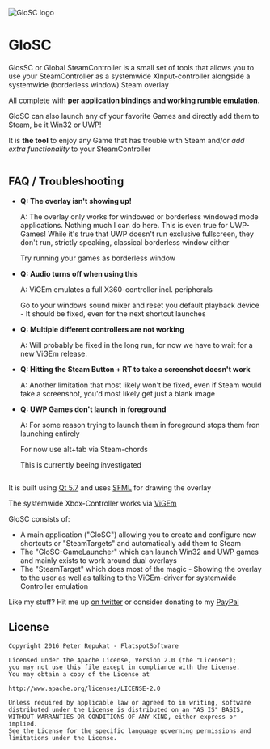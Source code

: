 ![GloSC logo](https://github.com/Alia5/GloSC/blob/master/GloSC_Icon_small.png?raw=true "GloSC logo")

# GloSC

GlosSC or Global SteamController is a small set of tools that allows you to use your SteamController as a systemwide XInput-controller alongside a systemwide (borderless window) Steam overlay

All complete with **per application bindings and working rumble emulation.**

GloSC can also launch any of your favorite Games and directly add them to Steam, be it Win32 or UWP!

It is **the tool** to enjoy any Game that has trouble with Steam and/or *add extra functionality* to your SteamController

```
```

## FAQ / Troubleshooting

* **Q: The overlay isn't showing up!**

  A: The overlay only works for windowed or borderless windowed mode applications. Nothing much I can do here.
     This is even true for UWP-Games! While it's true that UWP doesn't run exclusive fullscreen, they don't run, strictly speaking, classical borderless window either
     
     Try running your games as borderless window
     
* **Q: Audio turns off when using this**

  A: ViGEm emulates a full X360-controller incl. peripherals
  
  Go to your windows sound mixer and reset you default playback device - It should be fixed, even for the next shortcut launches

* **Q: Multiple different controllers are not working**

  A: Will probably be fixed in the long run, for now we have to wait for a new ViGEm release.

* **Q: Hitting the Steam Button + RT to take a screenshot doesn't work**

  A: Another limitation that most likely won't be fixed, even if Steam would take a screenshot, you'd most likely get just a blank image

* **Q: UWP Games don't launch in foreground**

  A: For some reason trying to launch them in foreground stops them fron launching entirely
  
     For now use alt+tab via Steam-chords
     
     This is currently beeing investigated
```
```

It is built using [Qt 5.7](https://www.qt.io/) and uses [SFML](http://www.sfml-dev.org/) for drawing the overlay

The systemwide Xbox-Controller works via [ViGEm](https://github.com/nefarius/ViGEm)

GloSC consists of:
 
 * A main application ("GloSC") allowing you to create and configure new shortcuts or "SteamTargets" and automatically add them to Steam
 * The "GloSC-GameLauncher" which can launch Win32 and UWP games and mainly exists to work around dual overlays
 * The "SteamTarget" which does most of the magic - Showing the overlay to the user as well as talking to the ViGEm-driver for systemwide Controller emulation

 
Like my stuff? Hit me up [on twitter](https://twitter.com/Flatspotpics) or consider donating to my [PayPal](https://www.paypal.me/Flatspotpics)


## License

```
Copyright 2016 Peter Repukat - FlatspotSoftware

Licensed under the Apache License, Version 2.0 (the "License");
you may not use this file except in compliance with the License.
You may obtain a copy of the License at

http://www.apache.org/licenses/LICENSE-2.0

Unless required by applicable law or agreed to in writing, software
distributed under the License is distributed on an "AS IS" BASIS,
WITHOUT WARRANTIES OR CONDITIONS OF ANY KIND, either express or implied.
See the License for the specific language governing permissions and
limitations under the License.
```
